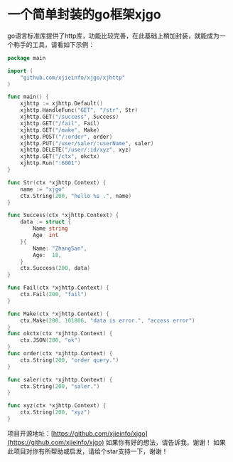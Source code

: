 # 一个简单封装的go框架xjgo

go语言标准库提供了http库，功能比较完善，在此基础上稍加封装，就能成为一个称手的工具，请看如下示例：
```go
package main

import (
	"github.com/xjieinfo/xjgo/xjhttp"
)

func main() {
	xjhttp := xjhttp.Default()
	xjhttp.HandleFunc("GET", "/str", Str)
	xjhttp.GET("/success", Success)
	xjhttp.GET("/fail", Fail)
	xjhttp.GET("/make", Make)
	xjhttp.POST("/:order", order)
	xjhttp.PUT("/user/saler/:userName", saler)
	xjhttp.DELETE("/user/:id/xyz", xyz)
	xjhttp.GET("/ctx", okctx)
	xjhttp.Run(":6001")
}

func Str(ctx *xjhttp.Context) {
	name := "xjgo"
	ctx.String(200, "hello %s .", name)
}

func Success(ctx *xjhttp.Context) {
	data := struct {
		Name string
		Age  int
	}{
		Name: "ZhangSan",
		Age:  18,
	}
	ctx.Success(200, data)
}

func Fail(ctx *xjhttp.Context) {
	ctx.Fail(200, "fail")
}

func Make(ctx *xjhttp.Context) {
	ctx.Make(200, 101806, "data is error.", "access error")
}
func okctx(ctx *xjhttp.Context) {
	ctx.JSON(200, "ok")
}
func order(ctx *xjhttp.Context) {
	ctx.String(200, "order query.")
}

func saler(ctx *xjhttp.Context) {
	ctx.String(200, "saler.")
}

func xyz(ctx *xjhttp.Context) {
	ctx.String(200, "xyz")
}

```
项目开源地址：[https://github.com/xjieinfo/xjgo](https://github.com/xjieinfo/xjgo)
如果你有好的想法，请告诉我，谢谢！
如果此项目对你有所帮助或启发，请给个star支持一下，谢谢！
